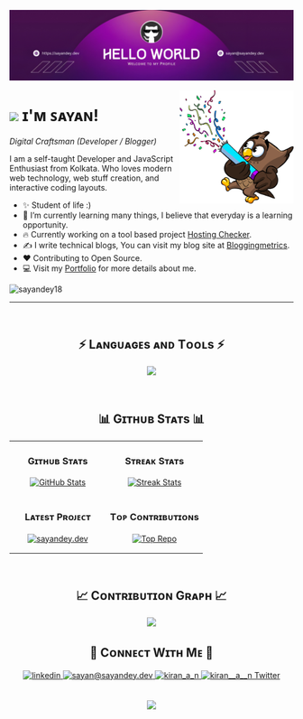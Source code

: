 <!--Banner-->
![sayandey18 banner image](./img/banner.png)

<!--Night Owl image-->
<div>
  <img align="right" width="40%" src="https://raw.githubusercontent.com/sayandey18/sayandey18/main/img/owl-image.png">
</div>

<!--Header Name-->
# <img src="https://emojis.slackmojis.com/emojis/images/1531849430/4246/blob-sunglasses.gif?1531849430" width="30"/> ɪ'ᴍ ꜱᴀʏᴀɴ! 
*Digital Craftsman (Developer / Blogger)*
<br /> 

<!--Start Intro-->               
<p align="left">I am a self-taught Developer and JavaScript Enthusiast from Kolkata. Who loves modern web technology, web stuff creation, and interactive coding layouts.</p>

- ✨ Student of life :)
- 🌱 I’m currently learning many things, I believe that everyday is a learning opportunity.
- 🔥 Currently working on a tool based project [Hosting Checker](https://hostingchecker.org/).
- ✍ I write technical blogs, You can visit my blog site at [Bloggingmetrics](https://bloggingmetrics.com/).
- ❤️ Contributing to Open Source.
- 💻 Visit my [Portfolio](https://sayandey.dev) for more details about me.
<!--End Intro-->

<!--Profile Count Badge-->
<p align="left">
  <img src="https://komarev.com/ghpvc/?username=sayandey18&label=Profile%20views&color=770677&style=for-the-badge&logo=star" alt="sayandey18" style="padding-right:20px;" />
</p>

---
<br />

<!--Languages and Tools Section-->       
<h2 align="center">⚡ Lᴀɴɢᴜᴀɢᴇs ᴀɴᴅ Tᴏᴏʟs ⚡</h2> 
<p align="center">
<img width="500px"  src="https://skillicons.dev/icons?i=bootstrap,tailwind,jquery,php,js,ts,nextjs,react,nodejs,nginx,wordpress,mysql,firebase,supabase,postman,vscode,arduino,git,devto,aws&perline=10"  />
</p>
<br />

<!--Github stats Table--> 
<h2 align="center">📊 Gɪᴛʜᴜʙ Sᴛᴀᴛs 📊</h2>

<table width="100%">
  <tr>
    <td width="50%">
      <h3 align="center"><strong>Gɪᴛʜᴜʙ Sᴛᴀᴛs</strong></h3>
      <p align="center">
        <a href="https://github.com/sayandey18">
          <img align="center" src="https://github-readme-stats.vercel.app/api?username=sayandey18&count_private=true&show_icons=true&theme=nightowl" alt="GitHub Stats" />
        </a>
      </p>
    </td>
    <td width="50%">
      <h3 align="center"><strong>Sᴛʀᴇᴀᴋ Sᴛᴀᴛs</strong></h3>
      <p align="center">
        <a href="https://github.com/sayandey18">
          <img align="center" src="https://streak-stats.demolab.com?user=sayandey18&theme=nightowl" alt="Streak Stats" />
        </a>
      </p>
    </td>
  </tr>
  <tr>
    <td width="50%">
      <h3 align="center"><strong>Lᴀᴛᴇsᴛ Pʀᴏᴊᴇᴄᴛ</strong></h3>
      <p align="center">
        <a href="https://github.com/sayandey18/sayandey.dev">
          <img align="center" width="470" src="https://github-readme-stats.vercel.app/api/pin/?username=sayandey18&repo=sayandey.dev&theme=nightowl&show_owner=true" alt="sayandey.dev" />
        </a>
      </p>
    </td>
    <td width="50%">
      <h3 align="center"><strong>Tᴏᴘ Cᴏɴᴛʀɪʙᴜᴛɪᴏɴs</strong></h3>
      <p align="center">
        <a href="https://github.com/sayandey18">
          <img align="center" src="https://github-contributor-stats.vercel.app/api?username=sayandey18&limit=3&theme=nightowl&show_owner=true&combine_all_yearly_contributions=true" alt="Top Repo" />
        </a>
      </p>
    </td>
  </tr>
</table>
<br />

<!--Contribution Graph-->
<h2 align="center">📈 Cᴏɴᴛʀɪʙᴜᴛɪᴏɴ Gʀᴀᴘʜ 📈</h2>
<div align="center">
    <img src="https://github-readme-activity-graph.vercel.app/graph?username=sayandey18&bg_color=011627&color=79d3c3&line=c792ea&point=ffeb95&area=true&hide_border=false" border-radius="15">
</div>

<!--Contact Section--> 

<h2 align="center">🤝 Cᴏɴɴᴇᴄᴛ Wɪᴛʜ Mᴇ 🤝 </h2>
<div align="center">
 <a href="https://www.linkedin.com/in/sayandey18/" target="_blank">
<img src=https://img.shields.io/badge/linkedin-%231E77B5.svg?&style=for-the-badge&logo=linkedin&logoColor=white alt=linkedin style="margin-bottom: 5px;" />
</a>
  
<a href="mailto:sayan@sayandey.dev" target="_blank">
<img src="https://img.shields.io/badge/Gmail-D14836?style=for-the-badge&logo=gmail&logoColor=white" alt=sayan@sayandey.dev mail style="margin-bottom: 5px;" />
</a>

<a href="https://www.instagram.com/mr.sayandey18/" target="_blank">
<img src=https://img.shields.io/badge/Instagram-E4405F?style=for-the-badge&logo=instagram&logoColor=white alt=kiran_a_n Instagram style="margin-bottom: 5px;" />
</a>

<a href="https://twitter.com/mrsayandey" target="_blank">
<img src="https://img.shields.io/badge/Twitter-1DA1F2?style=for-the-badge&logo=twitter&logoColor=white" alt="kiran__a__n Twitter" style="margin-bottom: 5px;" />
</a>
</div>
<br/>

<!--Footer--> 
<p align="center">
  <img src="https://capsule-render.vercel.app/api?type=waving&color=gradient&height=65&section=footer"/>
</p>
